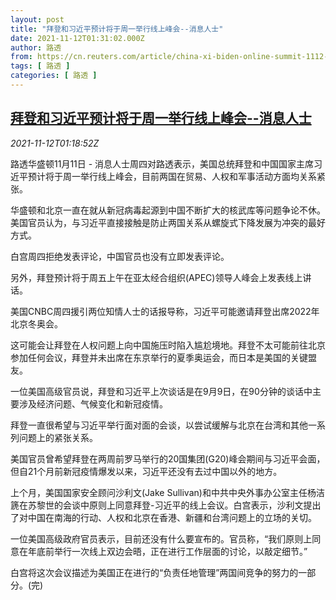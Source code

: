 ```yaml
---
layout: post
title: "拜登和习近平预计将于周一举行线上峰会--消息人士"
date: 2021-11-12T01:31:02.000Z
author: 路透
from: https://cn.reuters.com/article/china-xi-biden-online-summit-1112-idCNKBS2HX02T
tags: [ 路透 ]
categories: [ 路透 ]
---
```

<!--1636680662000-->
[拜登和习近平预计将于周一举行线上峰会--消息人士](https://cn.reuters.com/article/china-xi-biden-online-summit-1112-idCNKBS2HX02T)
------

<div>
<div><i>2021-11-12T01:18:52Z</i></div><p>路透华盛顿11月11日 - 消息人士周四对路透表示，美国总统拜登和中国国家主席习近平预计将于周一举行线上峰会，目前两国在贸易、人权和军事活动方面均关系紧张。</p><p>华盛顿和北京一直在就从新冠病毒起源到中国不断扩大的核武库等问题争论不休。美国官员认为，与习近平直接接触是防止两国关系从螺旋式下降发展为冲突的最好方式。</p><p>白宫周四拒绝发表评论，中国官员也没有立即发表评论。</p><p>另外，拜登预计将于周五上午在亚太经合组织(APEC)领导人峰会上发表线上讲话。</p><p>美国CNBC周四援引两位知情人士的话报导称，习近平可能邀请拜登出席2022年北京冬奥会。</p><p>这可能会让拜登在人权问题上向中国施压时陷入尴尬境地。拜登不太可能前往北京参加任何会议，拜登并未出席在东京举行的夏季奥运会，而日本是美国的关键盟友。</p><p>一位美国高级官员说，拜登和习近平上次谈话是在9月9日，在90分钟的谈话中主要涉及经济问题、气候变化和新冠疫情。</p><p>拜登一直很希望与习近平举行面对面的会谈，以尝试缓解与北京在台湾和其他一系列问题上的紧张关系。</p><p>美国官员曾希望拜登在两周前罗马举行的20国集团(G20)峰会期间与习近平会面，但自21个月前新冠疫情爆发以来，习近平还没有去过中国以外的地方。</p><p>上个月，美国国家安全顾问沙利文(Jake Sullivan)和中共中央外事办公室主任杨洁篪在苏黎世的会谈中原则上同意拜登-习近平的线上会议。白宫表示，沙利文提出了对中国在南海的行动、人权和北京在香港、新疆和台湾问题上的立场的关切。</p><p>一位美国高级政府官员表示，目前还没有什么要宣布的。官员称，“我们原则上同意在年底前举行一次线上双边会晤，正在进行工作层面的讨论，以敲定细节。”</p><p>白宫将这次会议描述为美国正在进行的“负责任地管理”两国间竞争的努力的一部分。(完)</p>
</div>
